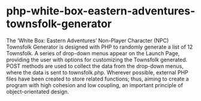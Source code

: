 # php-white-box-eastern-adventures-townsfolk-generator
The ‘White Box: Eastern Adventures’ Non-Player Character (NPC) Townsfolk Generator is designed with PHP to randomly generate a list of 12 Townsfolk.  A series of drop-down menus appear on the Launch Page, providing the user with options for customizing the Townsfolk generated.  POST methods are used to collect the data from the drop-down menus, where the data is sent to townsfolk.php.  Wherever possible, external PHP files have been created to store related functions; thus, aiming to create a program with high cohesion and low coupling, an important principle of object-orientated design.
